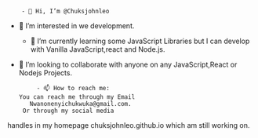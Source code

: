         - 👋 Hi, I’m @Chuksjohnleo
  - 👀 I’m interested in we development.
      - 🌱 I’m currently learning some
   JavaScript Libraries but I can develop with
    Vanilla JavaScript,react and Node.js.

- 💞️ I’m looking to collaborate with anyone 
         on any JavaScript,React or Nodejs
                  Projects.

           - 📫 How to reach me:
      You can reach me through my Email
         Nwanonenyichukwuka@gmail.com.
       Or through my social media 
handles in my homepage chuksjohnleo.github.io which am still working
                     on.


